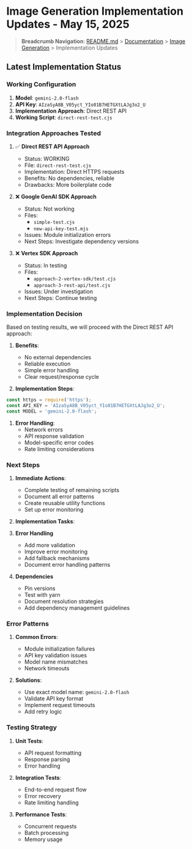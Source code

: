 # Image Generation Implementation Updates - May 15, 2025

> **Breadcrumb Navigation**: [README.md](../../README.md) > [Documentation](../index.md) > [Image Generation](./index.md) > Implementation Updates

## Latest Implementation Status

### Working Configuration

1. **Model**: `gemini-2.0-flash`
2. **API Key**: `AIzaSyA8B_V05yct_YIo01B7HETGXtLAJg3o2_U`
3. **Implementation Approach**: Direct REST API
4. **Working Script**: `direct-rest-test.cjs`

### Integration Approaches Tested

1. ✅ **Direct REST API Approach**
   - Status: WORKING
   - File: `direct-rest-test.cjs`
   - Implementation: Direct HTTPS requests
   - Benefits: No dependencies, reliable
   - Drawbacks: More boilerplate code

2. ❌ **Google GenAI SDK Approach**
   - Status: Not working
   - Files:
     - `simple-test.cjs`
     - `new-api-key-test.mjs`
   - Issues: Module initialization errors
   - Next Steps: Investigate dependency versions

3. ❌ **Vertex SDK Approach**
   - Status: In testing
   - Files: 
     - `approach-2-vertex-sdk/test.cjs`
     - `approach-3-rest-api/test.cjs`
   - Issues: Under investigation
   - Next Steps: Continue testing

### Implementation Decision

Based on testing results, we will proceed with the Direct REST API approach:

1. **Benefits**:
   - No external dependencies
   - Reliable execution
   - Simple error handling
   - Clear request/response cycle

2. **Implementation Steps**:

```javascript
const https = require('https');
const API_KEY = 'AIzaSyA8B_V05yct_YIo01B7HETGXtLAJg3o2_U';
const MODEL = 'gemini-2.0-flash';
```

1. **Error Handling**:
   - Network errors
   - API response validation
   - Model-specific error codes
   - Rate limiting considerations

### Next Steps

1. **Immediate Actions**:
   - Complete testing of remaining scripts
   - Document all error patterns
   - Create reusable utility functions
   - Set up error monitoring

2. **Implementation Tasks**:

3. **Error Handling**
   - Add more validation
   - Improve error monitoring
   - Add fallback mechanisms
   - Document error handling patterns

4. **Dependencies**
   - Pin versions
   - Test with yarn
   - Document resolution strategies
   - Add dependency management guidelines

### Error Patterns

1. **Common Errors**:
   - Module initialization failures
   - API key validation issues
   - Model name mismatches
   - Network timeouts

2. **Solutions**:
   - Use exact model name: `gemini-2.0-flash`
   - Validate API key format
   - Implement request timeouts
   - Add retry logic

### Testing Strategy

1. **Unit Tests**:
   - API request formatting
   - Response parsing
   - Error handling

2. **Integration Tests**:
   - End-to-end request flow
   - Error recovery
   - Rate limiting handling

3. **Performance Tests**:
   - Concurrent requests
   - Batch processing
   - Memory usage
